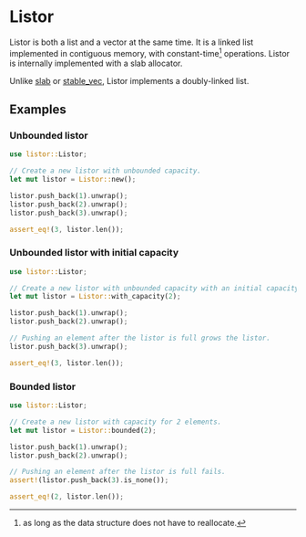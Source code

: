 Listor
======

Listor is both a list and a vector at the same time. It is a linked list implemented in contiguous
memory, with constant-time[^1] operations. Listor is internally implemented with a slab allocator.

Unlike [slab] or [stable_vec], Listor implements a doubly-linked list.

Examples
--------

### Unbounded listor

```rust
use listor::Listor;

// Create a new listor with unbounded capacity.
let mut listor = Listor::new();

listor.push_back(1).unwrap();
listor.push_back(2).unwrap();
listor.push_back(3).unwrap();

assert_eq!(3, listor.len());
```

### Unbounded listor with initial capacity

```rust
use listor::Listor;

// Create a new listor with unbounded capacity with an initial capacity for 2 elements.
let mut listor = Listor::with_capacity(2);

listor.push_back(1).unwrap();
listor.push_back(2).unwrap();

// Pushing an element after the listor is full grows the listor.
listor.push_back(3).unwrap();

assert_eq!(3, listor.len());
```

### Bounded listor

```rust
use listor::Listor;

// Create a new listor with capacity for 2 elements.
let mut listor = Listor::bounded(2);

listor.push_back(1).unwrap();
listor.push_back(2).unwrap();

// Pushing an element after the listor is full fails.
assert!(listor.push_back(3).is_none());

assert_eq!(2, listor.len());
```

[slab]: https://crates.io/crates/slab
[stable_vec]: https://crates.io/crates/stable-vec
[^1]: as long as the data structure does not have to reallocate.
